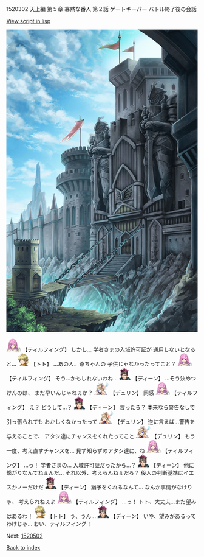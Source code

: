 1520302 天上編 第５章 寡黙な番人 第２話 ゲートキーパー バトル終了後の会話

[View script in lisp](../scripts/1520302.txt)

![005_Checkpoint.png](../images/backgrounds/005_Checkpoint.png)

<img src="../images/units/24.png" alt="24.png" height="34"/>
【ティルフィング】
しかし…
学者さまの入域許可証が
通用しないとなると…

<img src="../images/units/4.png" alt="4.png" height="34"/>
【トト】
…あの人、爺ちゃんの
子供じゃなかったってこと？

<img src="../images/units/24.png" alt="24.png" height="34"/>
【ティルフィング】
そう…かもしれないわね…

<img src="../images/units/6.png" alt="6.png" height="34"/>
【ディーン】
…そう決めつけんのは、
まだ早いんじゃねぇか？

<img src="../images/units/0.png" alt="0.png" height="34"/>
【デュリン】
同感

<img src="../images/units/24.png" alt="24.png" height="34"/>
【ティルフィング】
え？
どうして…？

<img src="../images/units/6.png" alt="6.png" height="34"/>
【ディーン】
言ったろ？
本来なら警告なしで引っ張られても
おかしくなかったって

<img src="../images/units/0.png" alt="0.png" height="34"/>
【デュリン】
逆に言えば…警告を与えることで、
アタシ達にチャンスをくれたってこと

<img src="../images/units/0.png" alt="0.png" height="34"/>
【デュリン】
もう一度、考え直すチャンスを…
見ず知らずのアタシ達に、ね

<img src="../images/units/24.png" alt="24.png" height="34"/>
【ティルフィング】
…っ！
学者さまの…
入域許可証だったから…？

<img src="../images/units/6.png" alt="6.png" height="34"/>
【ディーン】
他に繋がりなんてねぇんだ…
それ以外、考えらんねぇだろ？
役人の判断基準はイエスかノーだけだ

<img src="../images/units/6.png" alt="6.png" height="34"/>
【ディーン】
猶予をくれるなんて…
なんか事情がなけりゃ、
考えられねぇよ

<img src="../images/units/24.png" alt="24.png" height="34"/>
【ティルフィング】
…っ！
トト、大丈夫…まだ望みはあるわ！

<img src="../images/units/4.png" alt="4.png" height="34"/>
【トト】
う、うん…

<img src="../images/units/6.png" alt="6.png" height="34"/>
【ディーン】
いや、望みがあるってわけじゃ…
おい、ティルフィング！

Next: [1520502](1520502.md)

[Back to index](index.md)
